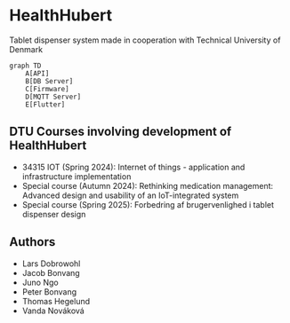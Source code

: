 # HealthHubert
Tablet dispenser system made in cooperation with Technical University of Denmark

```mermaid
graph TD
    A[API]
    B[DB Server]
    C[Firmware]
    D[MQTT Server]
    E[Flutter]
```

## DTU Courses involving development of HealthHubert
- 34315 IOT (Spring 2024):         Internet of things - application and infrastructure implementation
- Special course (Autumn 2024):    Rethinking medication management: Advanced design and usability of an IoT-integrated system 
- Special course (Spring 2025):    Forbedring af brugervenlighed i tablet dispenser design

## Authors
- Lars Dobrowohl
- Jacob Bonvang
- Juno Ngo
- Peter Bonvang
- Thomas Hegelund
- Vanda Nováková
